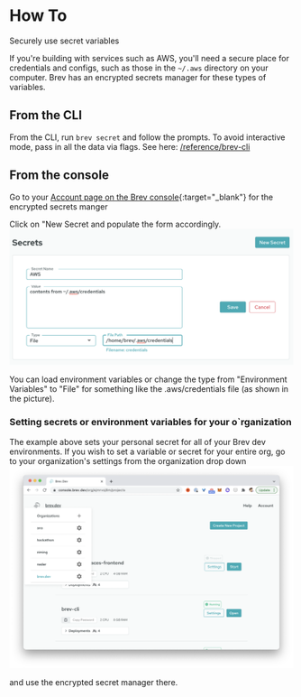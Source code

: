 # How To
Securely use secret variables

If you're building with services such as AWS, you'll need a secure place for credentials and configs, such as those in the `~/.aws` directory on your computer. Brev has an encrypted secrets manager for these types of variables.

## From the CLI
From the CLI, run `brev secret` and follow the prompts. To avoid interactive mode, pass in all the data via flags. See here: [/reference/brev-cli](/reference/brev-cli)

## From the console
Go to your [Account page on the Brev console](https://console.brev.dev/profile){:target="_blank"} for the encrypted secrets manger

Click on "New Secret and populate the form accordingly. 
![Screenshot](media/secrets-filled.png)

You can load environment variables or change the type from "Environment Variables" to "File" for something like the .aws/credentials file (as shown in the picture).

### Setting secrets or environment variables for your o`rganization

The example above sets your personal secret for all of your Brev dev environments. If you wish to set a variable or secret for your entire org, go to your organization's settings from the organization drop down
![Screenshot](media/org-dropdown-window.png)

and use the encrypted secret manager there.

